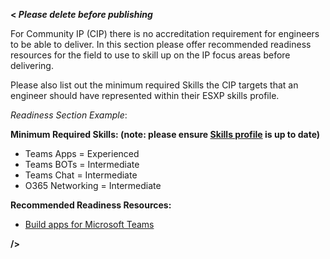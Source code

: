 **< _Please delete before publishing_**
 
For Community IP (CIP) there is no accreditation requirement for engineers to be able to deliver. In this section please offer recommended readiness resources for the field to use to skill up on the IP focus areas before delivering.

Please also list out the minimum required Skills the CIP targets that an engineer should have represented within their ESXP skills profile.

_Readiness Section Example_:

**Minimum Required Skills: (note: please ensure [Skills profile](https://esxp.microsoft.com/#/skillassessment/) is up to date)**

- Teams Apps = Experienced
- Teams BOTs = Intermediate
- Teams Chat = Intermediate
- O365 Networking = Intermediate

**Recommended Readiness Resources:**
- [Build apps for Microsoft Teams](https://docs.microsoft.com/en-us/microsoftteams/platform/overview#:~:text=Microsoft%20Teams%20apps%20bring%20key%20information%2C%20common%20tools%2C,new%20for%20Teams%20or%20integrate%20an%20existing%20app.)

**/>**
